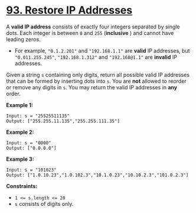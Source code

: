 # [93. Restore IP Addresses](https://leetcode.com/problems/restore-ip-addresses/description/)

A **valid IP address** consists of exactly four integers separated by single dots. Each integer is between `0` and `255` (**inclusive** ) and cannot have leading zeros.

- For example, `"0.1.2.201"` and `"192.168.1.1"` are **valid** IP addresses, but `"0.011.255.245"`, `"192.168.1.312"` and `"192.168@1.1"` are **invalid** IP addresses.

Given a string `s` containing only digits, return all possible valid IP addresses that can be formed by inserting dots into `s`. You are **not** allowed to reorder or remove any digits in `s`. You may return the valid IP addresses in **any** order.

**Example 1:**

```
Input: s = "25525511135"
Output: ["255.255.11.135","255.255.111.35"]
```

**Example 2:**

```
Input: s = "0000"
Output: ["0.0.0.0"]
```

**Example 3:**

```
Input: s = "101023"
Output: ["1.0.10.23","1.0.102.3","10.1.0.23","10.10.2.3","101.0.2.3"]
```

**Constraints:**

- `1 <= s.length <= 20`
- `s` consists of digits only.
